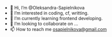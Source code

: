 - 👋 Hi, I’m @Oleksandra-Sapielnikova
- 👀 I’m interested in coding, cf, writting.
- 🌱 I’m currently learning frontend developing.
- 💞️ I’m looking to collaborate on ...
- 📫 How to reach me osapielnikova@gmail.com

<!---
Oleksandra-Sapielnikova/Oleksandra-Sapielnikova is a ✨ special ✨ repository because its `README.md` (this file) appears on your GitHub profile.
You can click the Preview link to take a look at your changes.
--->
